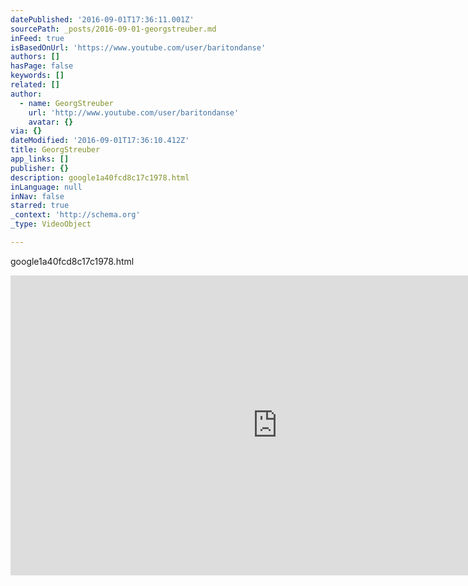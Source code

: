 ```yaml
---
datePublished: '2016-09-01T17:36:11.001Z'
sourcePath: _posts/2016-09-01-georgstreuber.md
inFeed: true
isBasedOnUrl: 'https://www.youtube.com/user/baritondanse'
authors: []
hasPage: false
keywords: []
related: []
author:
  - name: GeorgStreuber
    url: 'http://www.youtube.com/user/baritondanse'
    avatar: {}
via: {}
dateModified: '2016-09-01T17:36:10.412Z'
title: GeorgStreuber
app_links: []
publisher: {}
description: google1a40fcd8c17c1978.html
inLanguage: null
inNav: false
starred: true
_context: 'http://schema.org'
_type: VideoObject

---
```

google1a40fcd8c17c1978.html

<iframe src="https://cdn.embedly.com/widgets/media.html?url=https%3A%2F%2Fwww.youtube.com%2Fuser%2Fbaritondanse&amp;src=http%3A%2F%2Fwww.youtube.com%2Fembed%2Fvideoseries%3Flist%3DUUw3p03CTowpm69Nby5vimZQ&amp;type=text%2Fhtml&amp;key=b7d04c9b404c499eba89ee7072e1c4f7&amp;schema=youtube" width="853" height="480" scrolling="no" frameborder="0" allowfullscreen="" style=""></iframe>